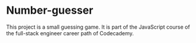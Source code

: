 # Number-guesser
This project is a small guessing game. It is part of the JavaScript course of the full-stack engineer career path of Codecademy.
